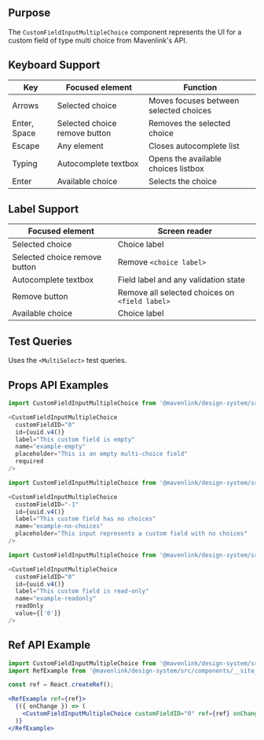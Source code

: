 ## Purpose

The `CustomFieldInputMultipleChoice` component represents the UI for a custom field of type multi choice from Mavenlink's API.

## Keyboard Support

| Key | Focused element | Function |
| --- | --------------- | -------- |
| Arrows | Selected choice | Moves focuses between selected choices |
| Enter, Space | Selected choice remove button | Removes the selected choice |
| Escape | Any element | Closes autocomplete list |
| Typing | Autocomplete textbox | Opens the available choices listbox |
| Enter | Available choice | Selects the choice |

## Label Support

| Focused element | Screen reader |
| --------------- | ------------- |
| Selected choice | Choice label |
| Selected choice remove button | Remove `<choice label>` |
| Autocomplete textbox | Field label and any validation state |
| Remove button | Remove all selected choices on `<field label>` |
| Available choice | Choice label |

## Test Queries

Uses the `<MultiSelect>` test queries.

## Props API Examples

```js
import CustomFieldInputMultipleChoice from '@mavenlink/design-system/src/components/custom-field-input-multiple-choice/custom-field-input-multiple-choice.jsx';

<CustomFieldInputMultipleChoice
  customFieldID="0"
  id={uuid.v4()}
  label="This custom field is empty"
  name="example-empty"
  placeholder="This is an empty multi-choice field"
  required
/>
```

```js
import CustomFieldInputMultipleChoice from '@mavenlink/design-system/src/components/custom-field-input-multiple-choice/custom-field-input-multiple-choice.jsx';

<CustomFieldInputMultipleChoice
  customFieldID="-1"
  id={uuid.v4()}
  label="This custom field has no choices"
  name="example-no-choices"
  placeholder="This input represents a custom field with no choices"
/>
```

```js
import CustomFieldInputMultipleChoice from '@mavenlink/design-system/src/components/custom-field-input-multiple-choice/custom-field-input-multiple-choice.jsx';

<CustomFieldInputMultipleChoice
  customFieldID="0"
  id={uuid.v4()}
  label="This custom field is read-only"
  name="example-readonly"
  readOnly
  value={['0']}
/>
```

## Ref API Example
```jsx
import CustomFieldInputMultipleChoice from '@mavenlink/design-system/src/components/custom-field-input-multiple-choice/custom-field-input-multiple-choice.jsx';
import RefExample from '@mavenlink/design-system/src/components/__site__/ref-example/ref-example.jsx';

const ref = React.createRef();

<RefExample ref={ref}>
  {({ onChange }) => (
    <CustomFieldInputMultipleChoice customFieldID="0" ref={ref} onChange={onChange} id="customfieldmultiplechoice-ref-example" name="example-ref" label="CustomFieldInputMultipleChoice Ref Example" />
  )}
</RefExample>
```
